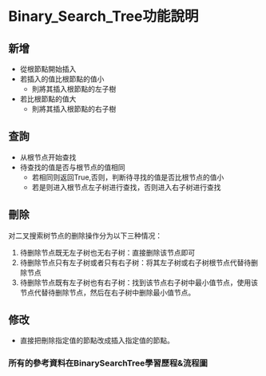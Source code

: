 # Binary_Search_Tree功能說明
## 新增

* 從根節點開始插入
* 若插入的值比根節點的值小
  * 則將其插入根節點的左子樹
* 若比根節點的值大
  * 則將其插入根節點的右子樹

## 查詢
* 从根节点开始查找
* 待查找的值是否与根节点的值相同
  * 若相同则返回True,否则，判断待寻找的值是否比根节点的值小
  * 若是则进入根节点左子树进行查找，否则进入右子树进行查找


## 刪除
对二叉搜索树节点的删除操作分为以下三种情况：
1. 待删除节点既无左子树也无右子树：直接删除该节点即可
2. 待删除节点只有左子树或者只有右子树：将其左子树或右子树根节点代替待删除节点
3. 待删除节点既有左子树也有右子树：找到该节点右子树中最小值节点，使用该节点代替待删除节点，然后在右子树中删除最小值节点。


## 修改
* 直接把刪除指定值的節點改成插入指定值的節點。

### 所有的參考資料在BinarySearchTree學習歷程&流程圖
